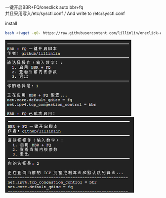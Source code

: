 一键开启BBR+FQ/oneclick auto bbr+fq  
并且采用写入/etc/sysctl.conf / And write to /etc/sysctl.conf  


install  
```bash
bash <(wget -qO- https://raw.githubusercontent.com/lillinlin/oneclick-auto-bbr-fq-sysctl/main/install.sh)
```


![1](./1.png)  
![2](./2.png)
